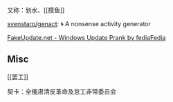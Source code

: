 
又称：划水、[[摸鱼]]



[svenstaro/genact](https://github.com/svenstaro/genact): 🌀 A nonsense activity generator


[FakeUpdate.net - Windows Update Prank by fediaFedia](https://fakeupdate.net/)

## Misc

[[罢工]]

契卡：全俄肃清反革命及怠工非常委员会



